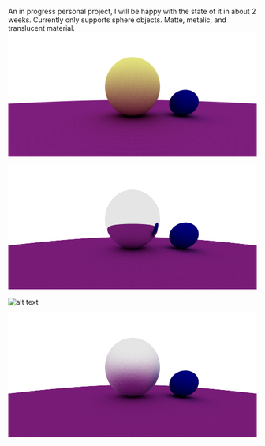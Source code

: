 An in progress personal project, I will be happy with the state of it in about 2 weeks. Currently only supports sphere objects. Matte, metalic, and translucent material. 
![alt text](output/medium_quality_color.bmp?raw=true)

![alt text](output/reflection_no_fuzz.bmp?raw=true)

![alt text](output/firstColor.bmp?raw=true)


![alt text](output/blur_1.bmp?raw=true)

